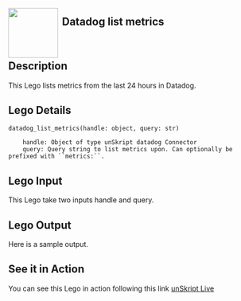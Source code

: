 [<img align="left" src="https://unskript.com/assets/favicon.png" width="100" height="100" style="padding-right: 5px">](https://unskript.com/assets/favicon.png) 
<h2>Datadog list metrics</h2>

<br>

## Description
This Lego lists metrics from the last 24 hours in Datadog.


## Lego Details
    datadog_list_metrics(handle: object, query: str)

        handle: Object of type unSkript datadog Connector
        query: Query string to list metrics upon. Can optionally be prefixed with ``metrics:``.

## Lego Input
This Lego take two inputs handle and query.

## Lego Output
Here is a sample output.


## See it in Action

You can see this Lego in action following this link [unSkript Live](https://us.app.unskript.io)